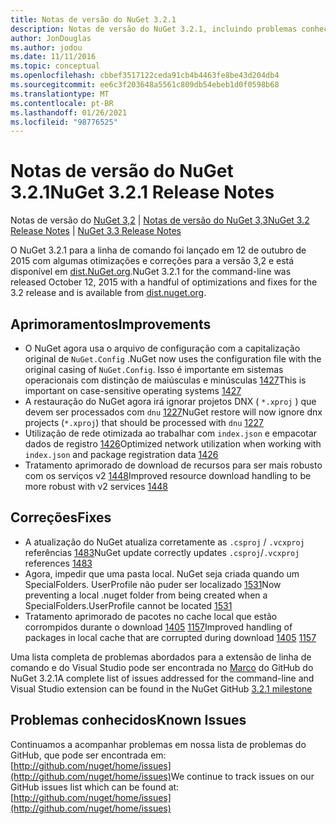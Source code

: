 ```yaml
---
title: Notas de versão do NuGet 3.2.1
description: Notas de versão do NuGet 3.2.1, incluindo problemas conhecidos, correções de bugs, recursos adicionados e DCRs.
author: JonDouglas
ms.author: jodou
ms.date: 11/11/2016
ms.topic: conceptual
ms.openlocfilehash: cbbef3517122ceda91cb4b4463fe8be43d204db4
ms.sourcegitcommit: ee6c3f203648a5561c809db54ebeb1d0f0598b68
ms.translationtype: MT
ms.contentlocale: pt-BR
ms.lasthandoff: 01/26/2021
ms.locfileid: "98776525"
---
```

# <a name="nuget-321-release-notes"></a><span data-ttu-id="6a06b-103">Notas de versão do NuGet 3.2.1</span><span class="sxs-lookup"><span data-stu-id="6a06b-103">NuGet 3.2.1 Release Notes</span></span>

<span data-ttu-id="6a06b-104">Notas de versão do [NuGet 3,2](../release-notes/nuget-3.2.md)  |  [Notas de versão do NuGet 3,3](../release-notes/nuget-3.3.md)</span><span class="sxs-lookup"><span data-stu-id="6a06b-104">[NuGet 3.2 Release Notes](../release-notes/nuget-3.2.md) | [NuGet 3.3 Release Notes](../release-notes/nuget-3.3.md)</span></span>

<span data-ttu-id="6a06b-105">O NuGet 3.2.1 para a linha de comando foi lançado em 12 de outubro de 2015 com algumas otimizações e correções para a versão 3,2 e está disponível em [dist.NuGet.org](http://dist.nuget.org/index.html).</span><span class="sxs-lookup"><span data-stu-id="6a06b-105">NuGet 3.2.1 for the command-line was released October 12, 2015 with a handful of optimizations and fixes for the 3.2 release and is available from [dist.nuget.org](http://dist.nuget.org/index.html).</span></span>

## <a name="improvements"></a><span data-ttu-id="6a06b-106">Aprimoramentos</span><span class="sxs-lookup"><span data-stu-id="6a06b-106">Improvements</span></span>

* <span data-ttu-id="6a06b-107">O NuGet agora usa o arquivo de configuração com a capitalização original de `NuGet.Config` .</span><span class="sxs-lookup"><span data-stu-id="6a06b-107">NuGet now uses the configuration file with the original casing of `NuGet.Config`.</span></span>  <span data-ttu-id="6a06b-108">Isso é importante em sistemas operacionais com distinção de maiúsculas e minúsculas [1427](https://github.com/NuGet/Home/issues/1427)</span><span class="sxs-lookup"><span data-stu-id="6a06b-108">This is important on case-sensitive operating systems [1427](https://github.com/NuGet/Home/issues/1427)</span></span>
* <span data-ttu-id="6a06b-109">A restauração do NuGet agora irá ignorar projetos DNX ( `*.xproj` ) que devem ser processados com `dnu` [1227](https://github.com/NuGet/Home/issues/1227)</span><span class="sxs-lookup"><span data-stu-id="6a06b-109">NuGet restore will now ignore dnx projects (`*.xproj`) that should be processed with `dnu` [1227](https://github.com/NuGet/Home/issues/1227)</span></span>
* <span data-ttu-id="6a06b-110">Utilização de rede otimizada ao trabalhar com `index.json` e empacotar dados de registro [1426](https://github.com/NuGet/Home/issues/1426)</span><span class="sxs-lookup"><span data-stu-id="6a06b-110">Optimized network utilization when working with `index.json` and package registration data [1426](https://github.com/NuGet/Home/issues/1426)</span></span>
* <span data-ttu-id="6a06b-111">Tratamento aprimorado de download de recursos para ser mais robusto com os serviços v2 [1448](https://github.com/NuGet/Home/issues/1448)</span><span class="sxs-lookup"><span data-stu-id="6a06b-111">Improved resource download handling to be more robust with v2 services [1448](https://github.com/NuGet/Home/issues/1448)</span></span>

## <a name="fixes"></a><span data-ttu-id="6a06b-112">Correções</span><span class="sxs-lookup"><span data-stu-id="6a06b-112">Fixes</span></span>

* <span data-ttu-id="6a06b-113">A atualização do NuGet atualiza corretamente as `.csproj` / `.vcxproj` referências [1483](https://github.com/NuGet/Home/issues/1483)</span><span class="sxs-lookup"><span data-stu-id="6a06b-113">NuGet update correctly updates `.csproj`/`.vcxproj` references [1483](https://github.com/NuGet/Home/issues/1483)</span></span>
* <span data-ttu-id="6a06b-114">Agora, impedir que uma pasta local. NuGet seja criada quando um SpecialFolders. UserProfile não puder ser localizado [1531](https://github.com/NuGet/Home/issues/1531)</span><span class="sxs-lookup"><span data-stu-id="6a06b-114">Now preventing a local .nuget folder from being created when a SpecialFolders.UserProfile cannot be located [1531](https://github.com/NuGet/Home/issues/1531)</span></span>
* <span data-ttu-id="6a06b-115">Tratamento aprimorado de pacotes no cache local que estão corrompidos durante o download [1405](https://github.com/NuGet/Home/issues/1405) [1157](https://github.com/NuGet/Home/issues/1157)</span><span class="sxs-lookup"><span data-stu-id="6a06b-115">Improved handling of packages in local cache that are corrupted during download [1405](https://github.com/NuGet/Home/issues/1405) [1157](https://github.com/NuGet/Home/issues/1157)</span></span>

<span data-ttu-id="6a06b-116">Uma lista completa de problemas abordados para a extensão de linha de comando e do Visual Studio pode ser encontrada no [Marco](https://github.com/NuGet/Home/issues?q=milestone%3A3.2.1+is%3Aclosed) do GitHub do NuGet 3.2.1</span><span class="sxs-lookup"><span data-stu-id="6a06b-116">A complete list of issues addressed for the command-line and Visual Studio extension can be found in the NuGet GitHub [3.2.1 milestone](https://github.com/NuGet/Home/issues?q=milestone%3A3.2.1+is%3Aclosed)</span></span>

## <a name="known-issues"></a><span data-ttu-id="6a06b-117">Problemas conhecidos</span><span class="sxs-lookup"><span data-stu-id="6a06b-117">Known Issues</span></span>

<span data-ttu-id="6a06b-118">Continuamos a acompanhar problemas em nossa lista de problemas do GitHub, que pode ser encontrada em: [http://github.com/nuget/home/issues](http://github.com/nuget/home/issues)</span><span class="sxs-lookup"><span data-stu-id="6a06b-118">We continue to track issues on our GitHub issues list which can be found at: [http://github.com/nuget/home/issues](http://github.com/nuget/home/issues)</span></span>